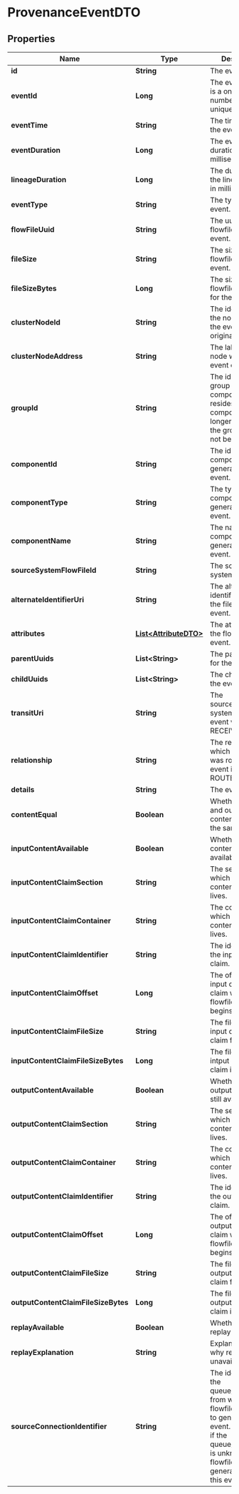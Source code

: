 # ProvenanceEventDTO

## Properties
Name | Type | Description | Notes
------------ | ------------- | ------------- | -------------
**id** | **String** | The event uuid. |  [optional]
**eventId** | **Long** | The event id. This is a one up number thats unique per node. |  [optional]
**eventTime** | **String** | The timestamp of the event. |  [optional]
**eventDuration** | **Long** | The event duration in milliseconds. |  [optional]
**lineageDuration** | **Long** | The duration since the lineage began, in milliseconds. |  [optional]
**eventType** | **String** | The type of the event. |  [optional]
**flowFileUuid** | **String** | The uuid of the flowfile for the event. |  [optional]
**fileSize** | **String** | The size of the flowfile for the event. |  [optional]
**fileSizeBytes** | **Long** | The size of the flowfile in bytes for the event. |  [optional]
**clusterNodeId** | **String** | The identifier for the node where the event originated. |  [optional]
**clusterNodeAddress** | **String** | The label for the node where the event originated. |  [optional]
**groupId** | **String** | The id of the group that the component resides in. If the component is no longer in the flow, the group id will not be set. |  [optional]
**componentId** | **String** | The id of the component that generated the event. |  [optional]
**componentType** | **String** | The type of the component that generated the event. |  [optional]
**componentName** | **String** | The name of the component that generated the event. |  [optional]
**sourceSystemFlowFileId** | **String** | The source system flowfile id. |  [optional]
**alternateIdentifierUri** | **String** | The alternate identifier uri for the fileflow for the event. |  [optional]
**attributes** | [**List&lt;AttributeDTO&gt;**](AttributeDTO.md) | The attributes of the flowfile for the event. |  [optional]
**parentUuids** | **List&lt;String&gt;** | The parent uuids for the event. |  [optional]
**childUuids** | **List&lt;String&gt;** | The child uuids for the event. |  [optional]
**transitUri** | **String** | The source/destination system uri if the event was a RECEIVE/SEND. |  [optional]
**relationship** | **String** | The relationship to which the flowfile was routed if the event is of type ROUTE. |  [optional]
**details** | **String** | The event details. |  [optional]
**contentEqual** | **Boolean** | Whether the input and output content claim is the same. |  [optional]
**inputContentAvailable** | **Boolean** | Whether the input content is still available. |  [optional]
**inputContentClaimSection** | **String** | The section in which the input content claim lives. |  [optional]
**inputContentClaimContainer** | **String** | The container in which the input content claim lives. |  [optional]
**inputContentClaimIdentifier** | **String** | The identifier of the input content claim. |  [optional]
**inputContentClaimOffset** | **Long** | The offset into the input content claim where the flowfiles content begins. |  [optional]
**inputContentClaimFileSize** | **String** | The file size of the input content claim formatted. |  [optional]
**inputContentClaimFileSizeBytes** | **Long** | The file size of the intput content claim in bytes. |  [optional]
**outputContentAvailable** | **Boolean** | Whether the output content is still available. |  [optional]
**outputContentClaimSection** | **String** | The section in which the output content claim lives. |  [optional]
**outputContentClaimContainer** | **String** | The container in which the output content claim lives. |  [optional]
**outputContentClaimIdentifier** | **String** | The identifier of the output content claim. |  [optional]
**outputContentClaimOffset** | **Long** | The offset into the output content claim where the flowfiles content begins. |  [optional]
**outputContentClaimFileSize** | **String** | The file size of the output content claim formatted. |  [optional]
**outputContentClaimFileSizeBytes** | **Long** | The file size of the output content claim in bytes. |  [optional]
**replayAvailable** | **Boolean** | Whether or not replay is available. |  [optional]
**replayExplanation** | **String** | Explanation as to why replay is unavailable. |  [optional]
**sourceConnectionIdentifier** | **String** | The identifier of the queue/connection from which the flowfile was pulled to genereate this event. May be null if the queue/connection is unknown or the flowfile was generated from this event. |  [optional]

